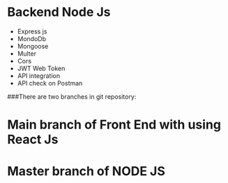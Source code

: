 # Backend Node Js
* Express js
* MondoDb
* Mongoose
* Multer
* Cors
* JWT Web Token
* API integration
* API check on Postman
  
###There are two branches in git repository: 
# Main branch of Front End with using React Js
# Master branch of NODE JS
  
